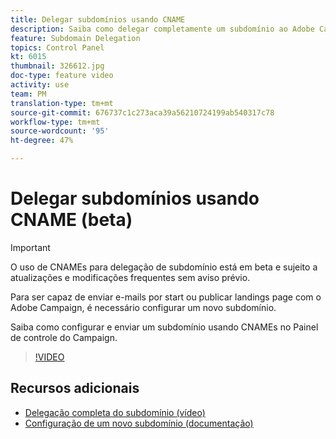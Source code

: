 ```yaml
---
title: Delegar subdomínios usando CNAME
description: Saiba como delegar completamente um subdomínio ao Adobe Campaign.
feature: Subdomain Delegation
topics: Control Panel
kt: 6015
thumbnail: 326612.jpg
doc-type: feature video
activity: use
team: PM
translation-type: tm+mt
source-git-commit: 676737c1c273aca39a56210724199ab540317c78
workflow-type: tm+mt
source-wordcount: '95'
ht-degree: 47%

---
```



# Delegar subdomínios usando CNAME (beta)

>[!IMPORTANT]
>
> O uso de CNAMEs para delegação de subdomínio está em beta e sujeito a atualizações e modificações frequentes sem aviso prévio.

Para ser capaz de enviar e-mails por start ou publicar landings page com o Adobe Campaign, é necessário configurar um novo subdomínio.

Saiba como configurar e enviar um subdomínio usando CNAMEs no Painel de controle do Campaign.

>[!VIDEO](https://video.tv.adobe.com/v/326612?quality=12)

## Recursos adicionais

* [Delegação completa do subdomínio (vídeo)](./subdomain-delegation.md)
* [Configuração de um novo subdomínio (documentação)](https://docs.adobe.com/content/help/pt-BR/control-panel/using/subdomains-and-certificates/setting-up-new-subdomain.html)
